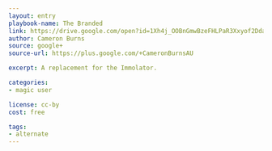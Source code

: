 ```yaml
---
layout: entry
playbook-name: The Branded
link: https://drive.google.com/open?id=1Xh4j_OOBnGmwBzeFHLPaR3Xxyof2Dda-
author: Cameron Burns
source: google+
source-url: https://plus.google.com/+CameronBurnsAU

excerpt: A replacement for the Immolator.

categories:
- magic user

license: cc-by
cost: free

tags:
- alternate
---
```

